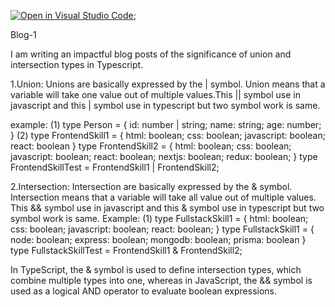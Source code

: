 [![Open in Visual Studio Code](https://classroom.github.com/assets/open-in-vscode-2e0aaae1b6195c2367325f4f02e2d04e9abb55f0b24a779b69b11b9e10269abc.svg)](https://classroom.github.com/online_ide?assignment_repo_id=17021777&assignment_repo_type=AssignmentRepo);

Blog-1

I am writing an impactful blog posts of the significance of union and intersection types in Typescript.

1.Union: Unions are basically expressed by the | symbol. Union means that a variable will take one value out of multiple values.This || symbol use in javascript and this | symbol use in typescript but two symbol work is same.

example: 
(1) type Person = {
        id: number | string;
        name: string;
        age: number;
    }
(2) type FrontendSkill1 = {
        html: boolean;
        css: boolean;
        javascript: boolean;
        react: boolean
    }
    type FrontendSkill2 = {
        html: boolean;
        css: boolean;
        javascript: boolean;
        react: boolean;
        nextjs: boolean;
        redux: boolean;
    }
    type FrontendSkillTest = FrontendSkill1 | FrontendSkill2;

2.Intersection: Intersection are basically expressed by the & symbol. Intersection means that a variable will take all value out of multiple values. This && symbol use in javascript and this & symbol use in typescript but two symbol work is same. 
Example: 
(1) type FullstackSkill1 = {
        html: boolean;
        css: boolean;
        javascript: boolean;
        react: boolean;
    }
    type FullstackSkill1 = {
        node: boolean;
        express: boolean;
        mongodb: boolean;
        prisma: boolean
    }
    type FullstackSkillTest = FrontendSkill1 & FrontendSkill2;

In TypeScript, the & symbol is used to define intersection types, which combine multiple types into one, whereas in JavaScript, the && symbol is used as a logical AND operator to evaluate boolean expressions.